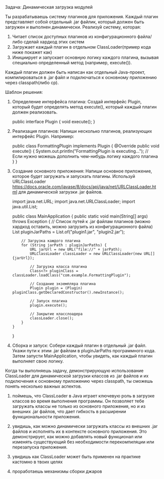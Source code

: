 Задача: Динамическая загрузка модулей

Ты разрабатываешь систему плагинов для приложения.
Каждый плагин представляет собой отдельный .jar файлик, который должен быть загружен и выполнен динамически.
Реализуй систему, которая:

1. Читает список доступных плагинов из конфигурационного файла/либо сделай хардкод этих систем
2. Загружает каждый плагин в отдельном ClassLoader(пример кода ниже покажет как)
3. Инициирует и запускает основную логику каждого плагина, вызывая специально определенный метод (например, execute()).

Каждый плагин должен быть написан как отдельный Java-проект, компилироваться в .jar файл и подключаться к основному приложению через classpath(либо cp).

Шаблон решения:

1. Определение интерфейса плагина:
   Создай интерфейс Plugin, который будет определять метод execute(), который каждый плагин должен реализовать.

   public interface Plugin {
   void execute();
   }

2. Реализация плагинов:
   Напиши несколько плагинов, реализующих интерфейс Plugin.
   Например:

   public class FormattingPlugin implements Plugin {
   @Override
   public void execute() {
   System.out.println("FormattingPlugin is executing...");
   // Если нужно можешь дополнить чем-нибудь логику каждого плагина
   }
   }


3. Создание основного приложения:
   Напиши основное приложение, которое будет загружать и запускать плагины.
   Используй URLClassLoader https://docs.oracle.com/javase/8/docs/api/java/net/URLClassLoader.html
   для динамической загрузки .jar файлов.

   import java.net.URL;
   import java.net.URLClassLoader;
   import java.util.List;

   public class MainApplication {
   public static void main(String[] args) throws Exception {
   // Список путей к .jar файлам плагинов (можно хардкод оставить, можно загрузить из конфигурационного файла)
   List<String> pluginJarPaths = List.of("plugin1.jar", "plugin2.jar");

           // Загрузка каждого плагина
           for (String jarPath : pluginJarPaths) {
               URL jarUrl = new URL("file://" + jarPath);
               URLClassLoader classLoader = new URLClassLoader(new URL[]{jarUrl});

               // Загрузка класса плагина
               Class<?> pluginClass = classLoader.loadClass("com.example.FormattingPlugin");

               // Создание экземпляра плагина
               Plugin plugin = (Plugin) pluginClass.getDeclaredConstructor().newInstance();

               // Запуск плагина
               plugin.execute();

               // Закрытие класслоадера
               classLoader.close();
           }
       }
   }

4. Сборка и запуск:
   Собери каждый плагин в отдельный .jar файл. Укажи пути к этим .jar файлам в pluginJarPaths программного кода. Затем запусти MainApplication, чтобы увидеть, как каждый плагин выполняет свою логику.

Когда ты выполняешь задачу, демонстрирующую использование ClassLoader для динамической загрузки классов из .jar файлов и их подключения к основному приложению через classpath, ты сможешь понять несколько важных аспектов.


1) поймешь, что ClassLoader в Java играет ключевую роль в загрузке классов во время выполнения программы. Он позволяет тебе загружать классы не только из основного приложения, но и из внешних .jar файлов, что дает гибкость в расширении функциональности приложения.

2) увидишь, как можно динамически загружать классы из внешних .jar файлов и исполнять их в контексте основного приложения. Это демонстрирует, как можно добавлять новый функционал или изменять существующий без необходимости перекомпиляции или перезапуска приложения.

3) увидишь как ClassLoader может быть применен на практике кастомно в твоих целях

4) проработаешь механизмы сборки джаров